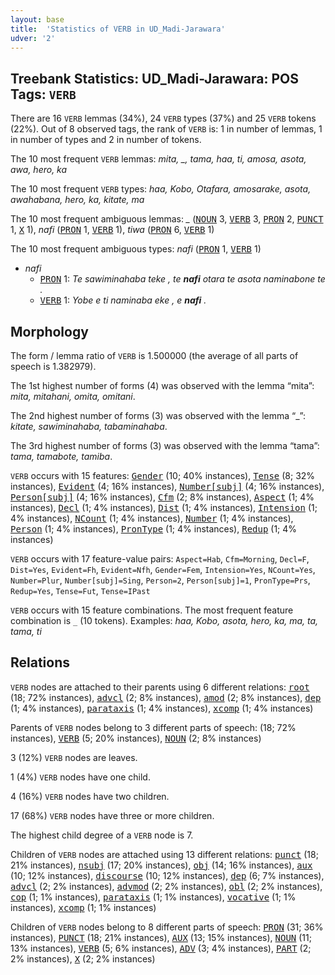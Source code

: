 ```yaml
---
layout: base
title:  'Statistics of VERB in UD_Madi-Jarawara'
udver: '2'
---
```


## Treebank Statistics: UD_Madi-Jarawara: POS Tags: `VERB`

There are 16 `VERB` lemmas (34%), 24 `VERB` types (37%) and 25 `VERB` tokens (22%).
Out of 8 observed tags, the rank of `VERB` is: 1 in number of lemmas, 1 in number of types and 2 in number of tokens.

The 10 most frequent `VERB` lemmas: <em>mita, _, tama, haa, ti, amosa, asota, awa, hero, ka</em>

The 10 most frequent `VERB` types:  <em>haa, Kobo, Otafara, amosarake, asota, awahabana, hero, ka, kitate, ma</em>

The 10 most frequent ambiguous lemmas: <em>_</em> (<tt><a href="jaa_jarawara-pos-NOUN.html">NOUN</a></tt> 3, <tt><a href="jaa_jarawara-pos-VERB.html">VERB</a></tt> 3, <tt><a href="jaa_jarawara-pos-PRON.html">PRON</a></tt> 2, <tt><a href="jaa_jarawara-pos-PUNCT.html">PUNCT</a></tt> 1, <tt><a href="jaa_jarawara-pos-X.html">X</a></tt> 1), <em>nafi</em> (<tt><a href="jaa_jarawara-pos-PRON.html">PRON</a></tt> 1, <tt><a href="jaa_jarawara-pos-VERB.html">VERB</a></tt> 1), <em>tiwa</em> (<tt><a href="jaa_jarawara-pos-PRON.html">PRON</a></tt> 6, <tt><a href="jaa_jarawara-pos-VERB.html">VERB</a></tt> 1)

The 10 most frequent ambiguous types:  <em>nafi</em> (<tt><a href="jaa_jarawara-pos-PRON.html">PRON</a></tt> 1, <tt><a href="jaa_jarawara-pos-VERB.html">VERB</a></tt> 1)


* <em>nafi</em>
  * <tt><a href="jaa_jarawara-pos-PRON.html">PRON</a></tt> 1: <em>Te sawiminahaba teke , te <b>nafi</b> otara te asota naminabone te .</em>
  * <tt><a href="jaa_jarawara-pos-VERB.html">VERB</a></tt> 1: <em>Yobe e ti naminaba eke , e <b>nafi</b> .</em>

## Morphology

The form / lemma ratio of `VERB` is 1.500000 (the average of all parts of speech is 1.382979).

The 1st highest number of forms (4) was observed with the lemma “mita”: <em>mita, mitahani, omita, omitani</em>.

The 2nd highest number of forms (3) was observed with the lemma “_”: <em>kitate, sawiminahaba, tabaminahaba</em>.

The 3rd highest number of forms (3) was observed with the lemma “tama”: <em>tama, tamabote, tamiba</em>.

`VERB` occurs with 15 features: <tt><a href="jaa_jarawara-feat-Gender.html">Gender</a></tt> (10; 40% instances), <tt><a href="jaa_jarawara-feat-Tense.html">Tense</a></tt> (8; 32% instances), <tt><a href="jaa_jarawara-feat-Evident.html">Evident</a></tt> (4; 16% instances), <tt><a href="jaa_jarawara-feat-Number-subj.html">Number[subj]</a></tt> (4; 16% instances), <tt><a href="jaa_jarawara-feat-Person-subj.html">Person[subj]</a></tt> (4; 16% instances), <tt><a href="jaa_jarawara-feat-Cfm.html">Cfm</a></tt> (2; 8% instances), <tt><a href="jaa_jarawara-feat-Aspect.html">Aspect</a></tt> (1; 4% instances), <tt><a href="jaa_jarawara-feat-Decl.html">Decl</a></tt> (1; 4% instances), <tt><a href="jaa_jarawara-feat-Dist.html">Dist</a></tt> (1; 4% instances), <tt><a href="jaa_jarawara-feat-Intension.html">Intension</a></tt> (1; 4% instances), <tt><a href="jaa_jarawara-feat-NCount.html">NCount</a></tt> (1; 4% instances), <tt><a href="jaa_jarawara-feat-Number.html">Number</a></tt> (1; 4% instances), <tt><a href="jaa_jarawara-feat-Person.html">Person</a></tt> (1; 4% instances), <tt><a href="jaa_jarawara-feat-PronType.html">PronType</a></tt> (1; 4% instances), <tt><a href="jaa_jarawara-feat-Redup.html">Redup</a></tt> (1; 4% instances)

`VERB` occurs with 17 feature-value pairs: `Aspect=Hab`, `Cfm=Morning`, `Decl=F`, `Dist=Yes`, `Evident=Fh`, `Evident=Nfh`, `Gender=Fem`, `Intension=Yes`, `NCount=Yes`, `Number=Plur`, `Number[subj]=Sing`, `Person=2`, `Person[subj]=1`, `PronType=Prs`, `Redup=Yes`, `Tense=Fut`, `Tense=IPast`

`VERB` occurs with 15 feature combinations.
The most frequent feature combination is `_` (10 tokens).
Examples: <em>haa, Kobo, asota, hero, ka, ma, ta, tama, ti</em>


## Relations

`VERB` nodes are attached to their parents using 6 different relations: <tt><a href="jaa_jarawara-dep-root.html">root</a></tt> (18; 72% instances), <tt><a href="jaa_jarawara-dep-advcl.html">advcl</a></tt> (2; 8% instances), <tt><a href="jaa_jarawara-dep-amod.html">amod</a></tt> (2; 8% instances), <tt><a href="jaa_jarawara-dep-dep.html">dep</a></tt> (1; 4% instances), <tt><a href="jaa_jarawara-dep-parataxis.html">parataxis</a></tt> (1; 4% instances), <tt><a href="jaa_jarawara-dep-xcomp.html">xcomp</a></tt> (1; 4% instances)

Parents of `VERB` nodes belong to 3 different parts of speech:  (18; 72% instances), <tt><a href="jaa_jarawara-pos-VERB.html">VERB</a></tt> (5; 20% instances), <tt><a href="jaa_jarawara-pos-NOUN.html">NOUN</a></tt> (2; 8% instances)

3 (12%) `VERB` nodes are leaves.

1 (4%) `VERB` nodes have one child.

4 (16%) `VERB` nodes have two children.

17 (68%) `VERB` nodes have three or more children.

The highest child degree of a `VERB` node is 7.

Children of `VERB` nodes are attached using 13 different relations: <tt><a href="jaa_jarawara-dep-punct.html">punct</a></tt> (18; 21% instances), <tt><a href="jaa_jarawara-dep-nsubj.html">nsubj</a></tt> (17; 20% instances), <tt><a href="jaa_jarawara-dep-obj.html">obj</a></tt> (14; 16% instances), <tt><a href="jaa_jarawara-dep-aux.html">aux</a></tt> (10; 12% instances), <tt><a href="jaa_jarawara-dep-discourse.html">discourse</a></tt> (10; 12% instances), <tt><a href="jaa_jarawara-dep-dep.html">dep</a></tt> (6; 7% instances), <tt><a href="jaa_jarawara-dep-advcl.html">advcl</a></tt> (2; 2% instances), <tt><a href="jaa_jarawara-dep-advmod.html">advmod</a></tt> (2; 2% instances), <tt><a href="jaa_jarawara-dep-obl.html">obl</a></tt> (2; 2% instances), <tt><a href="jaa_jarawara-dep-cop.html">cop</a></tt> (1; 1% instances), <tt><a href="jaa_jarawara-dep-parataxis.html">parataxis</a></tt> (1; 1% instances), <tt><a href="jaa_jarawara-dep-vocative.html">vocative</a></tt> (1; 1% instances), <tt><a href="jaa_jarawara-dep-xcomp.html">xcomp</a></tt> (1; 1% instances)

Children of `VERB` nodes belong to 8 different parts of speech: <tt><a href="jaa_jarawara-pos-PRON.html">PRON</a></tt> (31; 36% instances), <tt><a href="jaa_jarawara-pos-PUNCT.html">PUNCT</a></tt> (18; 21% instances), <tt><a href="jaa_jarawara-pos-AUX.html">AUX</a></tt> (13; 15% instances), <tt><a href="jaa_jarawara-pos-NOUN.html">NOUN</a></tt> (11; 13% instances), <tt><a href="jaa_jarawara-pos-VERB.html">VERB</a></tt> (5; 6% instances), <tt><a href="jaa_jarawara-pos-ADV.html">ADV</a></tt> (3; 4% instances), <tt><a href="jaa_jarawara-pos-PART.html">PART</a></tt> (2; 2% instances), <tt><a href="jaa_jarawara-pos-X.html">X</a></tt> (2; 2% instances)


